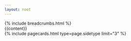 ```yaml
---
layout: root
---
```

<div class="container-fluid bg-dark py-3 py-md-5 bg-accent-prime pt-5 g-0">
    <div class="container pt-1 pt-sm-3">
        <div class="container bg-dark text-light rounded p-3 bg-content-prime mt-5">
            <div class="row p-sm-3">
                <div class="col-lg-9">
                    {% include breadcrumbs.html %}
                    <div class="general-content">
                        {{content}}
                    </div>
                </div>
                <div class="col-lg-3 pt-5">
                    {% include pagecards.html type=page.sidetype limit="3" %}
                </div>
            </div>
            <div class="row my-3">
            </div>
        </div>
    </div>
</div>